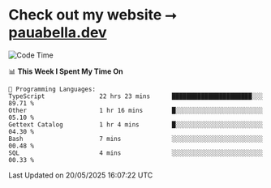 # Check out my website ⭢ [pauabella.dev](https://pauabella.dev)

<!--START_SECTION:waka-->
![Code Time](http://img.shields.io/badge/Code%20Time-4%2C449%20hrs%2046%20mins-blue)

📊 **This Week I Spent My Time On** 

```text
💬 Programming Languages: 
TypeScript               22 hrs 23 mins      ██████████████████████░░░   89.71 % 
Other                    1 hr 16 mins        █░░░░░░░░░░░░░░░░░░░░░░░░   05.10 % 
Gettext Catalog          1 hr 4 mins         █░░░░░░░░░░░░░░░░░░░░░░░░   04.30 % 
Bash                     7 mins              ░░░░░░░░░░░░░░░░░░░░░░░░░   00.48 % 
SQL                      4 mins              ░░░░░░░░░░░░░░░░░░░░░░░░░   00.33 % 
```


 Last Updated on 20/05/2025 16:07:22 UTC
<!--END_SECTION:waka-->
